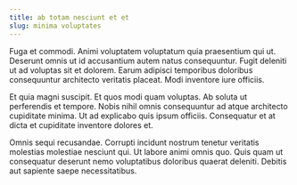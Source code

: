 ```yaml
---
title: ab totam nesciunt et et
slug: minima voluptates
---
```


Fuga et commodi. Animi voluptatem voluptatum quia praesentium qui ut. Deserunt omnis ut id accusantium autem natus consequuntur. Fugit deleniti ut ad voluptas sit et dolorem. Earum adipisci temporibus doloribus consequuntur architecto veritatis placeat. Modi inventore iure officiis.

Et quia magni suscipit. Et quos modi quam voluptas. Ab soluta ut perferendis et tempore. Nobis nihil omnis consequuntur ad atque architecto cupiditate minima. Ut ad explicabo quis ipsum officiis. Consequatur et at dicta et cupiditate inventore dolores et.

Omnis sequi recusandae. Corrupti incidunt nostrum tenetur veritatis molestias molestiae nesciunt qui. Ut labore animi omnis quo. Quis quam ut consequatur deserunt nemo voluptatibus doloribus quaerat deleniti. Debitis aut sapiente saepe necessitatibus.
